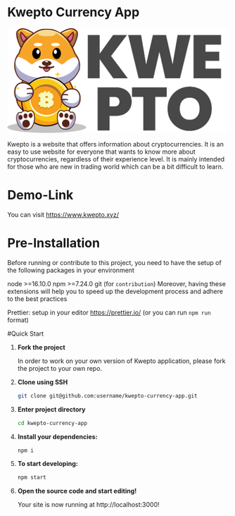 # Kwepto Currency App

![Kwepto Currency App](./src/assets/LogoImg.svg)


Kwepto is a website that offers information about cryptocurrencies. It is an easy to use website for everyone that wants to know more about cryptocurrencies, regardless of their experience level. It is mainly intended for those who are new in trading world which can be a bit difficult to learn.

# Demo-Link
You can visit https://www.kwepto.xyz/

# Pre-Installation
Before running or contribute to this project, you need to have the setup of the following packages in your environment

node >=16.10.0
npm >=7.24.0
git (for `contribution`)
Moreover, having these extensions will help you to speed up the development process and adhere to the best practices

Prettier: setup in your editor https://prettier.io/ (or you can run `npm run` format)

#Quick Start

1.  **Fork the project**

    In order to work on your own version of Kwepto application, please fork the project to your own repo.

2.  **Clone using SSH**

    ```sh
    git clone git@github.com:username/kwepto-currency-app.git
    ```

3.  **Enter project directory**

    ```sh
    cd kwepto-currency-app
    ```

4.  **Install your dependencies:**

    ```sh
    npm i
    ```

5.  **To start developing:**

    ```sh
    npm start
    ```

6.  **Open the source code and start editing!**

    Your site is now running at http://localhost:3000!

